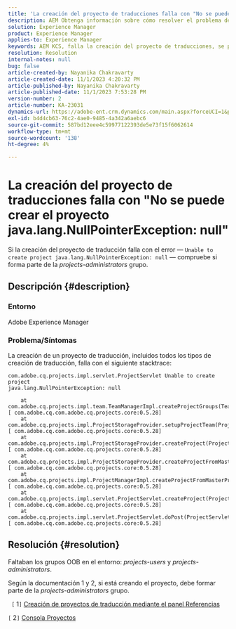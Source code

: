 ```yaml
---
title: 'La creación del proyecto de traducciones falla con "No se puede crear el proyecto java.lang.NullPointerException: null"'
description: AEM Obtenga información sobre cómo resolver el problema de en el que falla la creación del proyecto de traducción. Faltan grupos OOB.
solution: Experience Manager
product: Experience Manager
applies-to: Experience Manager
keywords: AEM KCS, falla la creación del proyecto de traducciones, se produce un error, no se puede crear el proyecto, no se puede crear el proyecto, java.lang.NullPointerException
resolution: Resolution
internal-notes: null
bug: false
article-created-by: Nayanika Chakravarty
article-created-date: 11/1/2023 4:20:32 PM
article-published-by: Nayanika Chakravarty
article-published-date: 11/1/2023 7:53:28 PM
version-number: 2
article-number: KA-23031
dynamics-url: https://adobe-ent.crm.dynamics.com/main.aspx?forceUCI=1&pagetype=entityrecord&etn=knowledgearticle&id=8d39a28e-d278-ee11-8179-6045bd0065f9
exl-id: b4d4cb63-76c2-4ae0-9485-4a342a6aebc6
source-git-commit: 587bd12eee4c59977122393de5e73f15f6062614
workflow-type: tm+mt
source-wordcount: '138'
ht-degree: 4%

---
```


# La creación del proyecto de traducciones falla con &quot;No se puede crear el proyecto java.lang.NullPointerException: null&quot;


Si la creación del proyecto de traducción falla con el error — `Unable to create project java.lang.NullPointerException: null` — compruebe si forma parte de la *projects-administrators* grupo.

## Descripción {#description}


### Entorno

Adobe Experience Manager

### Problema/Síntomas

La creación de un proyecto de traducción, incluidos todos los tipos de creación de traducción, falla con el siguiente stacktrace:


```
com.adobe.cq.projects.impl.servlet.ProjectServlet Unable to create project
java.lang.NullPointerException: null

    at com.adobe.cq.projects.impl.team.TeamManagerImpl.createProjectGroups(TeamManagerImpl.java:346) [ com.adobe.cq.com.adobe.cq.projects.core:0.5.28] 
    at com.adobe.cq.projects.impl.ProjectStorageProvider.setupProjectTeam(ProjectStorageProvider.java:691) [ com.adobe.cq.com.adobe.cq.projects.core:0.5.28] 
    at com.adobe.cq.projects.impl.ProjectStorageProvider.createProject(ProjectStorageProvider.java:636) [ com.adobe.cq.com.adobe.cq.projects.core:0.5.28] 
    at com.adobe.cq.projects.impl.ProjectStorageProvider.createProjectFromMasterProject(ProjectStorageProvider.java:514) [ com.adobe.cq.com.adobe.cq.projects.core:0.5.28] 
    at com.adobe.cq.projects.impl.ProjectManagerImpl.createProjectFromMasterProject(ProjectManagerImpl.java:92) [ com.adobe.cq.com.adobe.cq.projects.core:0.5.28] 
    at com.adobe.cq.projects.impl.servlet.ProjectServlet.createProject(ProjectServlet.java:297) [ com.adobe.cq.com.adobe.cq.projects.core:0.5.28] 
    at com.adobe.cq.projects.impl.servlet.ProjectServlet.doPost(ProjectServlet.java:196) [ com.adobe.cq.com.adobe.cq.projects.core:0.5.28]
```



## Resolución {#resolution}


Faltaban los grupos OOB en el entorno: *projects-users* y *projects-administrators*.

Según la documentación 1 y 2, si está creando el proyecto, debe formar parte de la *projects-administrators* grupo.

&#x200B; &#x200B; &#x200B;`[` 1`]`  [Creación de proyectos de traducción mediante el panel Referencias](https://experienceleague.adobe.com/docs/experience-manager-65/administering/introduction/tc-manage.html?lang=en#creating-translation-projects-using-the-references-panel)

`[` 2`]`  [Consola Proyectos](https://experienceleague.adobe.com/docs/experience-manager-65/authoring/projects/projects.html?lang=en#projects-console)

